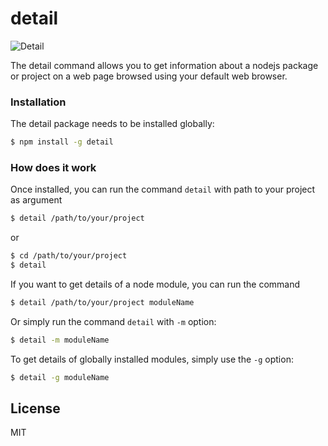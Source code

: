 # detail

![Detail](https://travis-ci.org/Javascipt/detail.svg)

The detail command allows you to get information about a nodejs package or project on a web page browsed using your default web browser.

### Installation
The detail package needs to be installed globally:
```sh
$ npm install -g detail
```

### How does it work
Once installed, you can run the command `detail` with path to your project as argument
```sh
$ detail /path/to/your/project
```
or 
```sh
$ cd /path/to/your/project
$ detail
```

If you want to get details of a node module, you can run the command 
```sh
$ detail /path/to/your/project moduleName
```

Or simply run the command `detail` with `-m` option:
```sh
$ detail -m moduleName
```

To get details of globally installed modules, simply use the `-g` option:
```sh
$ detail -g moduleName
```

## License
MIT